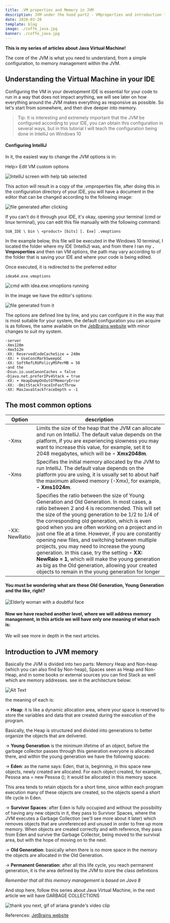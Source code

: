 ```yaml
---
title: .VM properties and Memory in JVM
description: JVM under the hood part2 - VMproperties and introduction to Memory
date: 2020-03-28
template: blog
image: ./coffe_java.jpg
banner: ./coffe_java.jpg
---
```


**This is my series of articles about Java Virtual Machine!**

The core of the JVM is what you need to understand, from a simple configuration, to memory management within the JVM.

## Understanding the Virtual Machine in your IDE

Configuring the VM in your development IDE is essential for your code to run in a way that does not impact anything, we will see later on how everything around the JVM makes everything as responsive as possible. So let's start from somewhere, and then dive deeper into memory.

> Tip: It is interesting and extremely important that the JVM be configured according to your IDE, you can obtain this configuration in several ways, but in this tutorial I will teach the configuration being done in IntelliJ on Windows 10

#### Configuring IntelliJ

In it, the easiest way to change the JVM options is in:

Help> Edit VM custom options

![IntelliJ screen with help tab selected](https://dev-to-uploads.s3.amazonaws.com/i/btkkd5sw4unam86h7dbb.png)

This action will result in a copy of the .vmproperties file, after doing this in the configuration directory of your IDE, you will have a document in the editor that can be changed according to the following image:

![file generated after clicking](https://dev-to-uploads.s3.amazonaws.com/i/pxlnr4rajvwl3uwuvw67.png)

If you can't do it through your IDE, it's okay, opening your terminal (cmd or linux terminal), you can edit this file manually with the following command:

```
SUA_IDE \ bin \ <product> [bits] [. Exe] .vmoptions
```

In the example below, this file will be executed in the Windows 10 terminal, I located the folder where my IDE (IntelliJ) was, and from there I ran my **. Vmproperties** and then ran VM options, the path may vary according to of the folder that is saving your IDE and where your code is being edited.

Once executed, it is redirected to the preferred editor

```
idea64.exe.vmoptions
```

![cmd with idea.exe.vmoptions running](https://dev-to-uploads.s3.amazonaws.com/i/lo3zjp16flvykalf4hls.png)

In the image we have the editor's options:

![file generated from it](https://dev-to-uploads.s3.amazonaws.com/i/0a7d9tjc48c5qppa1qrj.png)

The options are defined line by line, and you can configure it in the way that is most suitable for your system, the default configuration you can acquire is as follows, the same available on the [JebBrains website](https://intellij-support.jetbrains.com/hc/en-us/articles/206544869-Configuring-JVM-options-and-platform-properties) with minor changes to suit my system.

```
-server
-Xms128m
-Xmx512m
-XX: ReservedCodeCacheSize = 240m
-XX: + UseConcMarkSweepGC
-XX: SoftRefLRUPolicyMSPerMB = 50
-and the
-Dsun.io.useCanonCaches = false
-Djava.net.preferIPv4Stack = true
-XX: + HeapDumpOnOutOfMemoryError
-XX: -OmitStackTraceInFastThrow
-XX: MaxJavaStackTraceDepth = -1
```

## The most common options

| Option        | description                                                                                                                                                                                                                                                                                                                                                                                                                                                                                                                                                                                                                                                                      |
| ------------- | -------------------------------------------------------------------------------------------------------------------------------------------------------------------------------------------------------------------------------------------------------------------------------------------------------------------------------------------------------------------------------------------------------------------------------------------------------------------------------------------------------------------------------------------------------------------------------------------------------------------------------------------------------------------------------- |
| -Xmx          | Limits the size of the heap that the JVM can allocate and run on IntelliJ. The default value depends on the platform, if you are experiencing slowness you may want to increase this value, for example, set it to 2048 megabytes, which will be **- Xmx2048m**.                                                                                                                                                                                                                                                                                                                                                                                                                 |
| -Xms          | Specifies the initial memory allocated by the JVM to run IntelliJ. The default value depends on the platform you are using, it is usually set to about half the maximum allowed memory (-Xmx), for example, **- Xms1024m**.                                                                                                                                                                                                                                                                                                                                                                                                                                                      |
| -XX: NewRatio | Specifies the ratio between the size of Young Generation and Old Generation. In most cases, a ratio between 2 and 4 is recommended. This will set the size of the young generation to be 1/2 to 1/4 of the corresponding old generation, which is even good when you are often working on a project and in just one file at a time. However, if you are constantly opening new files, and switching between multiple projects, you may need to increase the young generation. In this case, try the setting **- XX: NewRaio = 1**, which will make the young generation as big as the Old generation, allowing your created objects to remain in the young generation for longer |

#### You must be wondering what are these Old Generation, Young Generation and the like, right?

![Elderly woman with a doubtful face](https://dev-to-uploads.s3.amazonaws.com/i/g2y4wq7xgg62xostxs9t.jpg)

#### Now we have reached another level, where we will address memory management, in this article we will have only one meaning of what each is:

We will see more in depth in the next articles.

## Introduction to JVM memory

Basically the JVM is divided into two parts: Memory Heap and Non-heap (which you can also find by Non-heap), Spaces seen as Heap and Non-Heap, and in some books or external sources you can find Stack as well which are memory addresses. see in the architecture below:

![Alt Text](https://dev-to-uploads.s3.amazonaws.com/i/onka7z4hhgok65m59bv5.png)

the meaning of each is:

-> **Heap**: it is like a dynamic allocation area, where your space is reserved to store the variables and data that are created during the execution of the program.

Basically, the Heap is structured and divided into generations to better organize the objects that are delivered.

-> **Young Generation** is the minimum lifetime of an object, before the garbage collector passes through this generation everyone is allocated there, and within the young generation we have the following spaces:

-> **Eden**: as the name says: Eden, that is, beginning, in this space new objects, newly created are allocated. For each object created, for example, Pessoa ana = new Pessoa (); it would be allocated in this memory space.

This area tends to retain objects for a short time, since within each program execution many of these objects are created, so the objects spend a short life cycle in Eden.

-> **Survivor Spaces**: after Eden is fully occupied and without the possibility of having any new objects in it, they pass to Survivor Spaces, where the JVM executes a Garbage Collection (we'll see more about it later) which removes objects that are unreferenced and unused in order to free up more memory. When objects are created correctly and with reference, they pass from Eden and survive the Garbage Collector, being moved to the survival area, but with the hope of moving on to the next.

-> **Old Generation**: basically when there is no more space in the memory the objects are allocated in the Old Generation.

-> **Permanent Generation**: after all this life cycle, you reach permanent generation, it is the area defined by the JVM to store the class definitions

_Remember that all this memory management is based on Java 8_

And stop here, follow this series about Java Virtual Machine, in the next article we will have GARBAGE COLLECTIONS

![thank you next, gif of ariana grande's video clip](https://media.giphy.com/media/MT9MOLJXrXfVvMJ34C/giphy.gif)

References:
[JetBrains website](https://www.jetbrains.com/help/idea/tuning-the-ide.html)
